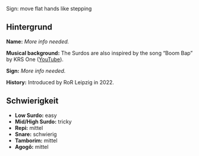 Sign: move flat hands like stepping

## Hintergrund

**Name:** _More info needed._

**Musical background:** The Surdos are also inspired by the song “Boom Bap” by
KRS One ([YouTube](https://www.youtube.com/watch?v=iaYDe3gu1go)).

**Sign:** _More info needed._

**History:** Introduced by RoR Leipzig in 2022.

## Schwierigkeit

* **Low Surdo:** easy
* **Mid/High Surdo:** tricky
* **Repi:** mittel
* **Snare:** schwierig
* **Tamborim:** mittel
* **Agogô:** mittel
